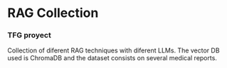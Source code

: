 # RAG Collection

### TFG proyect

Collection of diferent RAG techniques with diferent LLMs. The vector DB used is ChromaDB and the dataset consists on several medical reports.
